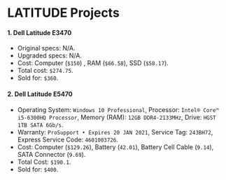 # LATITUDE Projects

#### 1. Dell Latitude E3470

- Original specs: N/A.
- Upgraded specs: N/A.
- Cost: Computer (`$150`) , RAM (`$66.58`), SSD (`$58.17`).
- Total cost: `$274.75`.
- Sold for: `$360`.

#### 2. Dell Latitude E5470

- Operating System: `Windows 10 Professional`, Processor: `Intel® Core™ i5-6300HQ Processor`, Memory (RAM): `12GB DDR4-2133MHz`, Drive: `HGST 1TB SATA 6Gb/s`.
- Warranty: `ProSupport • Expires 20 JAN 2021`, Service Tag: `243BH72`, Express Service Code: `4601003726`.
- Cost: Computer (`$129.26`), Battery (`42.01`), Battery Cell Cable (`9.14`), SATA Connector (`9.69`).
- Total Cost: `$190.1`.
- Sold for: `$400`.
